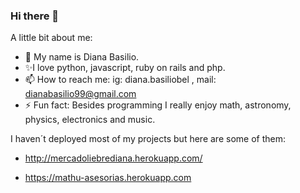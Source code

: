### Hi there 👋

<!--
**dianabasilio/dianabasilio** is a ✨ _special_ ✨ repository because its `README.md` (this file) appears on your GitHub profile.
-->
A little bit about me:

- 🔭 My name is Diana Basilio.
- ✨I love python, javascript, ruby on rails and php.
- 📫 How to reach me: ig: diana.basiliobel , mail: dianabasilio99@gmail.com
- ⚡ Fun fact: Besides programming I really enjoy math, astronomy, physics, electronics and music.

I haven´t deployed most of my projects but here are some of them:

- http://mercadoliebrediana.herokuapp.com/

- https://mathu-asesorias.herokuapp.com

